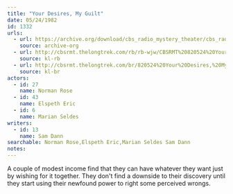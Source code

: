 ```yaml
---
title: "Your Desires, My Guilt"
date: 05/24/1982
id: 1332
urls: 
  - url: https://archive.org/download/cbs_radio_mystery_theater/cbs_radio_mystery_theater-1301-1350.zip/cbs_radio_mystery_theater-1301-1350%2Fcbsrmt_1332_your_desires_my_guilt.mp3
    source: archive-org
  - url: http://cbsrmt.thelongtrek.com/rb/rb-wjw/CBSRMT%20820524%20Your%20Desires,%20My%20Guilt_wjw.mp3
    source: kl-rb
  - url: http://cbsrmt.thelongtrek.com/br/820524%20Your%20Desires,%20My%20Guilt-WBBM.mp3
    source: kl-br
actors:  
  - id: 27
    name: Norman Rose  
  - id: 43
    name: Elspeth Eric  
  - id: 6
    name: Marian Seldes
writers:  
  - id: 13
    name: Sam Dann
searchable: Norman Rose,Elspeth Eric,Marian Seldes Sam Dann
notes:  
---
```

A couple of modest income find that they can have whatever they want just by wishing for it together. They don't find a downside to their discovery until they start using their newfound power to right some perceived wrongs.